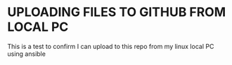 # UPLOADING FILES TO GITHUB FROM LOCAL PC 

This is a test to confirm I can upload to this repo from my linux local PC using ansible
